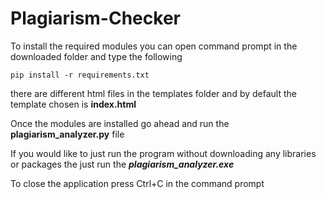 # Plagiarism-Checker

To install the required modules you can open command prompt in the downloaded folder and type the following

```
pip install -r requirements.txt
```

there are different html files in the templates folder and by default the template chosen is **index.html**


Once the modules are installed go ahead and run the **plagiarism_analyzer.py** file 


If you would like to just run the program without downloading any libraries or packages the just run the ***plagiarism_analyzer.exe***


To close the application press Ctrl+C in the command prompt
